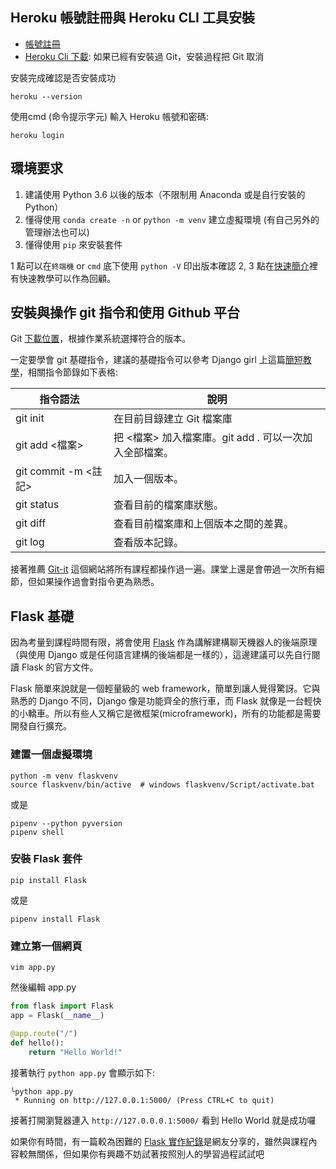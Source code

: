 ## Heroku 帳號註冊與 Heroku CLI 工具安裝

+ [帳號註冊](https://id.heroku.com/login)
+ [Heroku Cli 下載](https://devcenter.heroku.com/articles/heroku-cli#download-and-install): 如果已經有安裝過 Git，安裝過程把 Git 取消


安裝完成確認是否安裝成功

```
heroku --version
```

使用cmd (命令提示字元) 輸入 Heroku 帳號和密碼:

```
heroku login
```


## 環境要求

1. 建議使用 Python 3.6 以後的版本（不限制用 Anaconda 或是自行安裝的 Python）
2. 懂得使用 `conda create -n` or `python -m venv` 建立虛擬環境 (有自己另外的管理辦法也可以)
3. 懂得使用 `pip` 來安裝套件


1 點可以在`終端機` or `cmd` 底下使用 `python -V` 印出版本確認
2, 3 點在[快速簡介](../Python基礎教學/01.Python快速簡介.ipynb)裡有快速教學可以作為回顧。



## 安裝與操作 git 指令和使用 Github 平台

Git [下載位置](https://git-scm.com/)，根據作業系統選擇符合的版本。

一定要學會 git 基礎指令，建議的基礎指令可以參考 Django girl 上這篇[簡短教學](http://djangogirlstaipei.herokuapp.com/tutorials/version-control-with-git/?os=windows)，相關指令節錄如下表格:

|指令語法|說明|
|------|----|
|git init|    在目前目錄建立 Git 檔案庫
|git add <檔案>|    把 <檔案> 加入檔案庫。git add . 可以一次加入全部檔案。
|git commit -m <註記>|  加入一個版本。
|git status|  查看目前的檔案庫狀態。
|git diff|    查看目前檔案庫和上個版本之間的差異。
|git log| 查看版本記錄。


接著推薦 [Git-it](http://jlord.us/git-it/index-zhtw.html) 這個網站將所有課程都操作過一遍。課堂上還是會帶過一次所有細節，但如果操作過會對指令更為熟悉。


## Flask 基礎

因為考量到課程時間有限，將會使用 [Flask](http://flask.pocoo.org/) 作為講解建構聊天機器人的後端原理（與使用 Django 或是任何語言建構的後端都是一樣的），這邊建議可以先自行閱讀 Flask 的官方文件。


Flask 簡單來說就是一個輕量級的 web framework，簡單到讓人覺得驚訝。它與熟悉的 Django 不同，Django 像是功能齊全的旅行車，而 Flask 就像是一台輕快的小轎車。所以有些人又稱它是微框架(microframework)，所有的功能都是需要開發自行擴充。


### 建置一個虛擬環境

```
python -m venv flaskvenv
source flaskvenv/bin/active  # windows flaskvenv/Script/activate.bat
```

或是

```
pipenv --python pyversion
pipenv shell
```


### 安裝 Flask 套件

```
pip install Flask
```

或是

```
pipenv install Flask
```


### 建立第一個網頁

```
vim app.py
```

然後編輯 app.py


```python
from flask import Flask
app = Flask(__name__)

@app.route("/")
def hello():
    return "Hello World!"
```

接著執行 `python app.py` 會顯示如下:

```
╰python app.py
 * Running on http://127.0.0.1:5000/ (Press CTRL+C to quit)
```

接著打開瀏覽器連入 `http://127.0.0.0.1:5000/` 看到 Hello World 就是成功囉

如果你有時間，有一篇較為困難的 [Flask 實作紀錄](https://hackmd.io/c/HJiZtEngG/https%3A%2F%2Fhackmd.io%2Fs%2FrkgXYoBeG)是網友分享的，雖然與課程內容較無關係，但如果你有興趣不妨試著按照別人的學習過程試試吧
